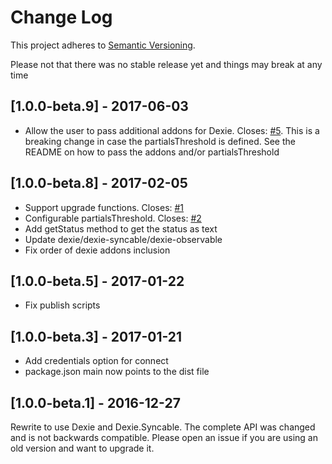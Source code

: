 # Change Log
This project adheres to [Semantic Versioning](http://semver.org/).

Please not that there was no stable release yet and things may break at any time

## [1.0.0-beta.9] - 2017-06-03

* Allow the user to pass additional addons for Dexie. Closes: [#5](https://github.com/nponiros/sync_client/issues/5). This is a breaking change in case the partialsThreshold is defined. See the README on how to pass the addons and/or partialsThreshold

## [1.0.0-beta.8] - 2017-02-05

* Support upgrade functions. Closes: [#1](https://github.com/nponiros/sync_client/issues/1)
* Configurable partialsThreshold. Closes: [#2](https://github.com/nponiros/sync_client/issues/2)
* Add getStatus method to get the status as text
* Update dexie/dexie-syncable/dexie-observable
* Fix order of dexie addons inclusion

## [1.0.0-beta.5] - 2017-01-22

* Fix publish scripts

## [1.0.0-beta.3] - 2017-01-21

* Add credentials option for connect
* package.json main now points to the dist file

## [1.0.0-beta.1] - 2016-12-27

Rewrite to use Dexie and Dexie.Syncable. The complete API was changed and is not backwards compatible. Please open an issue if you are using an old version and want to upgrade it.
